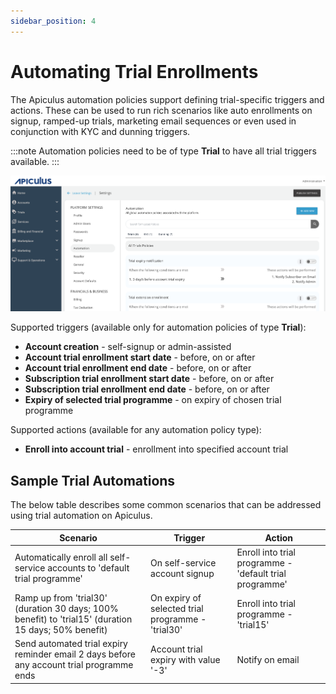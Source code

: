 ```yaml
---
sidebar_position: 4
---
```

# Automating Trial Enrollments

The Apiculus automation policies support defining trial-specific triggers and actions. These can be used to run rich scenarios like auto enrollments on signup, ramped-up trials, marketing email sequences or even used in conjunction with KYC and dunning triggers.

:::note
Automation policies need to be of type **Trial** to have all trial triggers available.
:::

![Automating Trial Enrollments](img/AutomatingTrials.png)

Supported triggers (available only for automation policies of type **Trial**):

- **Account creation** - self-signup or admin-assisted
- **Account trial enrollment start date** - before, on or after
- **Account trial enrollment end date** - before, on or after
- **Subscription trial enrollment start date** - before, on or after
- **Subscription trial enrollment end date** - before, on or after
- **Expiry of selected trial programme** - on expiry of chosen trial programme

Supported actions (available for any automation policy type):

- **Enroll into account trial** - enrollment into specified account trial

## Sample Trial Automations

The below table describes some common scenarios that can be addressed using trial automation on Apiculus.

|Scenario|Trigger|Action|
|---|---|---|
|Automatically enroll all self-service accounts to 'default trial programme'|On self-service account signup|Enroll into trial programme - 'default trial programme'|
|Ramp up from 'trial30' (duration 30 days; 100% benefit) to 'trial15' (duration 15 days; 50% benefit)|On expiry of selected trial programme - 'trial30'|Enroll into trial programme - 'trial15'|
|Send automated trial expiry reminder email 2 days before any account trial programme ends|Account trial expiry with value '-3'|Notify on email



